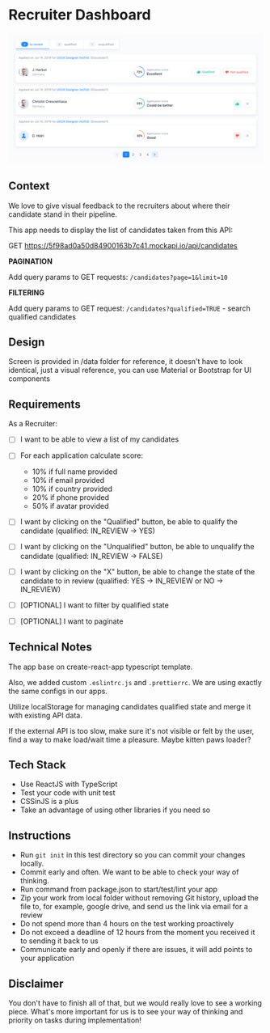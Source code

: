 # Recruiter Dashboard
![JOIN React Test](./data/Candidate%20Board.png)

## Context

We love to give visual feedback to the recruiters about where their candidate stand in their pipeline.

This app needs to display the list of candidates taken from this API:

GET https://5f98ad0a50d84900163b7c41.mockapi.io/api/candidates

**PAGINATION**

Add query params to GET requests:
`/candidates?page=1&limit=10`

**FILTERING**

Add query params to GET request:
`/candidates?qualified=TRUE` - search qualified candidates


## Design
Screen is provided in /data folder for reference, it doesn't have to look identical, just a visual reference, you can use Material or Bootstrap for UI components

## Requirements

As a Recruiter:
- [ ] I want to be able to view a list of my candidates
- [ ] For each application calculate score:
  - 10% if full name provided
  - 10% if email provided
  - 10% if country provided
  - 20% if phone provided
  - 50% if avatar provided
- [ ] I want by clicking on the "Qualified" button, be able to qualify the candidate (qualified: IN_REVIEW -> YES)
- [ ] I want by clicking on the "Unqualified" button, be able to unqualify the candidate (qualified: IN_REVIEW -> FALSE)
- [ ] I want by clicking on the "X" button, be able to change the state of the candidate to in review (qualified: YES -> IN_REVIEW or NO -> IN_REVIEW)
- [ ] [OPTIONAL] I want to filter by qualified state
- [ ] [OPTIONAL] I want to paginate


## Technical Notes
The app base on create-react-app typescript template.

Also, we added custom `.eslintrc.js` and `.prettierrc`. We are using exactly the same configs in our apps.

Utilize localStorage for managing candidates qualified state and merge it with existing API data.

If the external API is too slow, make sure it's not visible or felt by the user, find a way to make load/wait time a pleasure. Maybe kitten paws loader?

## Tech Stack
- Use ReactJS with TypeScript
- Test your code with unit test
- CSSinJS is a plus
- Take an advantage of using other libraries if you need so

## Instructions

- Run `git init` in this test directory so you can commit your changes locally.
- Commit early and often. We want to be able to check your way of thinking.
- Run command from package.json to start/test/lint your app
- Zip your work from local folder without removing Git history, upload the file to, for example, google drive, and send us the link via email for a review
- Do not spend more than 4 hours on the test working proactively
- Do not exceed a deadline of 12 hours from the moment you received it to sending it back to us
- Communicate early and openly if there are issues, it will add points to your application

## Disclaimer
You don't have to finish all of that, but we would really love to see a working piece.
What's more important for us is to see your way of thinking and priority on tasks during implementation!
